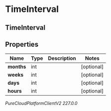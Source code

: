 # TimeInterval

## TimeInterval

## Properties

|Name | Type | Description | Notes|
|------------ | ------------- | ------------- | -------------|
| **months** | int |  | [optional] |
| **weeks** | int |  | [optional] |
| **days** | int |  | [optional] |
| **hours** | int |  | [optional] |



_PureCloudPlatformClientV2 227.0.0_
